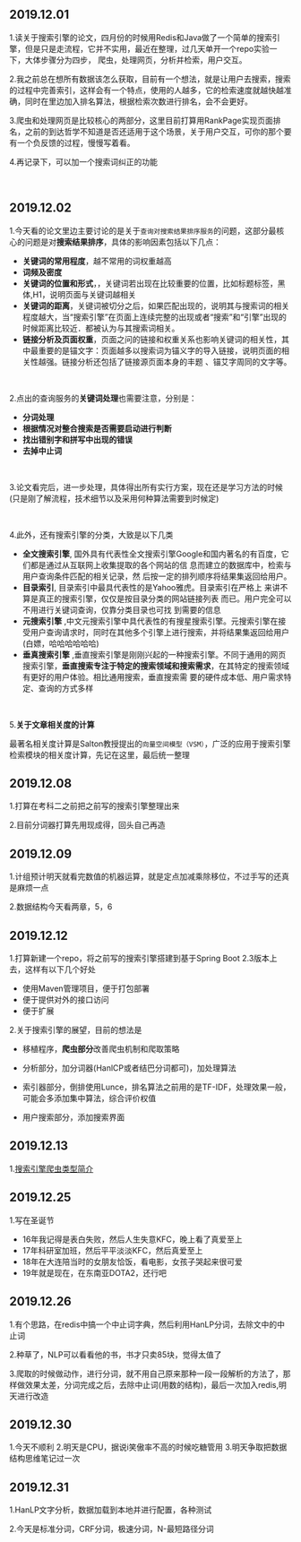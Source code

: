 ## 2019.12.01
1.读关于搜索引擎的论文，四月份的时候用Redis和Java做了一个简单的搜索引擎，但是只是走流程，它并不实用，最近在整理，过几天单开一个repo实验一下，大体步骤分为四步，
爬虫，处理网页，分析并检索，用户交互。

2.我之前总在想所有数据该怎么获取，目前有一个想法，就是让用户去搜索，搜索的过程中完善索引，这样会有一个特点，使用的人越多，它的检索速度就越快越准确，同时在里边加入排名算法，根据检索次数进行排名，会不会更好。

3.爬虫和处理网页是比较核心的两部分，这里目前打算用RankPage实现页面排名，之前的到达哲学不知道是否还适用于这个场景，关于用户交互，可你的那个要有一个负反馈的过程，慢慢写着看。

4.再记录下，可以加一个搜索词纠正的功能

<br>

## 2019.12.02
1.今天看的论文里边主要讨论的是关于`查询对搜索结果排序服务`的问题，这部分最核心的问题是对**搜索结果排序**，具体的影响因素包括以下几点：

- **关键词的常用程度**，越不常用的词权重越高
- **词频及密度**
- **关键词的位置和形式**，，关键词若出现在比较重要的位置，比如标题标签，黑体,H1，说明页面与关键词越相关
- **关键词的距离**，关键词被切分之后，如果匹配出现的，说明其与搜索词的相关程度越大，当“搜索引擎”在页面上连续完整的出现或者“搜索”和“引擎”出现的时候距离比较近．都被认为与其搜索词相关。
- **链接分析及页面权重**，页面之问的链接和权重关系也影响关键词的相关性，其中最重要的是锚文字：页面越多以搜索词为锚义字的导入链接，说明页面的相关性越强。链接分析还包括了链接源页面本身的丰题 、锚艾字周同的文字等。

<br>

2.点出的查询服务的**关键词处理**也需要注意，分别是：

- **分词处理**
- **根据情况对整合搜索是否需要启动进行判断**
- **找出错别字和拼写中出现的错误**
- **去掉中止词**

<br>

3.论文看完后，进一步处理，具体得出所有实行方案，现在还是学习方法的时候(只是刚了解流程，技术细节以及采用何种算法需要到时候定)

<br>

4.此外，还有搜索引擎的分类，大致是以下几类

- **全文搜索引擎**, 国外具有代表性全文搜索引擎Google和国内著名的有百度，它们都是通过从互联网上收集提取的各个网站的信 息而建立的数据库中，检索与用户查询条件匹配的相关记录，然 后按一定的排列顺序将结果集返回给用户。 
- **目录索引**, 目录索引中最具代表性的是Yahoo雅虎。目录索引在严格上 来讲不算是真正的搜索引擎，仅仅是按目录分类的网站链接列表 而已。用户完全可以不用进行关键词查询，仅靠分类目录也可找 到需要的信息 
- **元搜索引擎** ,中文元搜索引擎中具代表性的有搜星搜索引擎。元搜索引擎在接受用户查询请求时，同时在其他多个引擎上进行搜索，并将结果集返回给用户 (白嫖，哈哈哈哈哈哈)
- **垂真搜索引擎** ,垂直搜索引擎是刚刚兴起的一种搜索引擎。不同于通用的网页搜索引擎，**垂直搜索专注于特定的搜索领域和搜索需求**，在其特定的搜索领域有更好的用户体验。相比通用搜索，垂直搜索需 要的硬件成本低、用户需求特定、查询的方式多样 

<br>

5.**关于文章相关度的计算**

最著名相关度计算是Salton教授提出的`向量空间模型（VSM）`，广泛的应用于搜索引擎检索模块的相关度计算，先记在这里，最后统一整理 

## 2019.12.08
1.打算在考科二之前把之前写的搜索引擎整理出来

2.目前分词器打算先用现成得，回头自己再造


## 2019.12.09
1.计组预计明天就看完数值的机器运算，就是定点加减乘除移位，不过手写的还真是麻烦一点

2.数据结构今天看两章，5，6

## 2019.12.12
1.打算新建一个repo，将之前写的搜索引擎搭建到基于Spring Boot 2.3版本上去，这样有以下几个好处

- 使用Maven管理项目，便于打包部署
- 便于提供对外的接口访问
- 便于扩展



2.关于搜索引擎的展望，目前的想法是

- 移植程序，**爬虫部分**改善爬虫机制和爬取策略
- 分析部分，加分词器(HanlCP或者结巴分词都可)，加处理算法
- 索引器部分，倒排使用Lunce，排名算法之前用的是TF-IDF，处理效果一般，可能会多添加集中算法，综合评价权值

- 用户搜索部分，添加搜索界面

## 2019.12.13
1.[搜索引擎爬虫类型简介](https://www.jianshu.com/p/055e29c8d79b)

## 2019.12.25
1.写在圣诞节
- 16年我记得是表白失败，然后人生失意KFC，晚上看了真爱至上
- 17年科研室加班，然后平平淡淡KFC，然后真爱至上
- 18年在大连陪当时的女朋友恰饭，看电影，女孩子哭起来很可爱
- 19年就是现在，在东南亚DOTA2，还行吧

## 2019.12.26
1.有个思路，在redis中搞一个中止词字典，然后利用HanLP分词，去除文中的中止词

2.种草了，NLP可以看看他的书，书才只卖85块，觉得太值了

3.爬取的时候做动作，进行分词，就不用自己原来那种一段一段解析的方法了，那样做效果太差，分词完成之后，去除中止词(用数的结构)，最后一次加入redis,明天进行改造

## 2019.12.30
1.今天不顺利
2.明天是CPU，据说i笑傲率不高的时候吃糖管用
3.明天争取把数据结构思维笔记过一次

## 2019.12.31
1.HanLP文字分析，数据加载到本地并进行配置，各种测试

2.今天是标准分词，CRF分词，极速分词，N-最短路径分词
